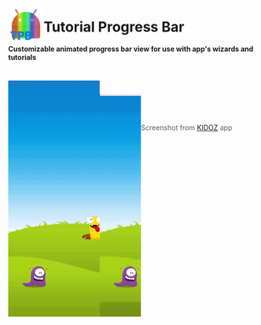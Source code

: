 <a href="url"><img src="https://github.com/RonyBrosh/TutorialProgressBar/blob/master/Graphics/ic_launcher.png" align="left" height="72" width="72" ></a>

Tutorial Progress Bar
=================================
**Customizable animated progress bar view for use with app's wizards and tutorials**

<a href="url"><img src="https://github.com/RonyBrosh/TutorialProgressBar/blob/master/Graphics/kidoz_demo.gif" align="left" height="480" width="270" ></a>
</br>
</br>
=================================
> Screenshot from [KIDOZ](http://www.kidoz.net) app







